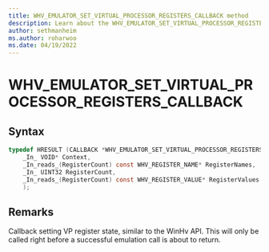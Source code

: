 ```yaml
---
title: WHV_EMULATOR_SET_VIRTUAL_PROCESSOR_REGISTERS_CALLBACK method
description: Learn about the WHV_EMULATOR_SET_VIRTUAL_PROCESSOR_REGISTERS_CALLBACK method. 
author: sethmanheim
ms.author: roharwoo
ms.date: 04/19/2022
---
```


# WHV_EMULATOR_SET_VIRTUAL_PROCESSOR_REGISTERS_CALLBACK


## Syntax

```c
typedef HRESULT (CALLBACK *WHV_EMULATOR_SET_VIRTUAL_PROCESSOR_REGISTERS_CALLBACK)(
    _In_ VOID* Context,
    _In_reads_(RegisterCount) const WHV_REGISTER_NAME* RegisterNames,
    _In_ UINT32 RegisterCount,
    _In_reads_(RegisterCount) const WHV_REGISTER_VALUE* RegisterValues
    );
```

## Remarks
Callback setting VP register state, similar to the WinHv API. This will only
be called right before a successful emulation call is about to return.
